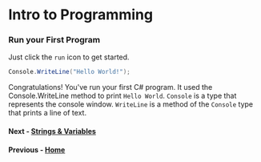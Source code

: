 # Intro to Programming

### Run your First Program
Just click the `run` icon to get started.

``` cs --region intro --source-file .\myapp\Program.cs --project .\myapp\myapp.csproj 
Console.WriteLine("Hello World!");
```
Congratulations! You've run your first C# program. It used the Console.WriteLine method to print `Hello World`. `Console` is a type that represents the console window. `WriteLine` is a method of the `Console` type that prints a line of text. 


#### Next - [Strings & Variables](./Strings.md)

#### Previous - [Home](./README.md)